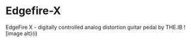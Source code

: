 # Edgefire-X
EdgeFire X - digitally controlled analog distortion guitar pedal by THE.IB
![image alt}(i)
